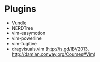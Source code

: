 Plugins
===

* Vundle
* NERDTree
* vim-easymotion
* vim-powerline
* vim-fugitive
* dragvisuals.vim (http://is.gd/IBV2013, http://damian.conway.org/Courses#Vim)

